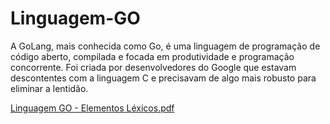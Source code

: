 # Linguagem-GO
A GoLang, mais conhecida como Go, é uma linguagem de programação de código aberto, compilada e focada em produtividade e programação concorrente. Foi criada por desenvolvedores do Google que estavam descontentes com a linguagem C e precisavam de algo mais robusto para eliminar a lentidão. 

[Linguagem GO - Elementos Léxicos.pdf](https://github.com/EduardoSSBispo/Linguagem-GO/files/10949105/Linguagem.GO.-.Elementos.Lexicos.pdf)
